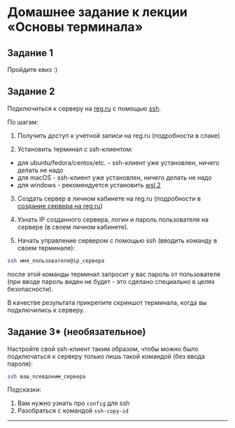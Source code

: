# Домашнее задание к лекции «Основы терминала»

## Задание 1

Пройдите квиз :)

## Задание 2

Подключиться к серверу на [reg.ru](https://www.reg.ru/) с помощью [ssh](https://losst.ru/kak-polzovatsya-ssh).

По шагам:

1. Получить доступ к учетной записи на reg.ru (подробности в слаке)

2. Установить терминал с ssh-клиентом:

- для ubuntu/fedora/centos/etc. - ssh-клиент уже установлен, ничего делать не надо
- для macOS - ssh-клиент уже установлен, ничего делать не надо
- для windows - рекомендуется установить [wsl 2](https://docs.microsoft.com/ru-ru/windows/wsl/install-win10)

3. Создать сервер в личном кабинете на reg.ru (подробности в [создание сервера на reg.ru](./new-server-reg-ru.md))

4. Узнать IP созданного сервера, логин и пароль пользователя на сервере (в своем личном кабинете).

5. Начать управление сервером с помощью ssh (вводить команду в своем терминале):

```bash
ssh имя_пользователя@ip_сервера
```

после этой команды терминал запросит у вас пароль от пользователя (при вводе пароль виден не будет - это сделано специально в целях безопасности).

В качестве результата прикрепите скриншот терминала, когда вы подключились к серверу.

## Задание 3\* (необязательное)

Настройте свой ssh-клиент таким образом, чтобы можно было подключаться к серверу только лишь такой командой (без ввода пароля):

```bash
ssh ваш_псевдоним_сервера
```

Подсказки:

1. Вам нужно узнать про `config` для ssh
2. Разобраться с командой `ssh-copy-id`

---
